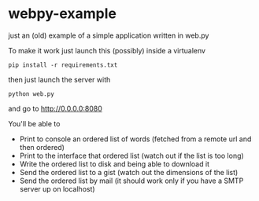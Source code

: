 webpy-example
=============

just an (old) example of a simple application written in web.py

To make it work just launch this (possibly) inside a virtualenv

`pip install -r requirements.txt`

then just launch the server with

`python web.py`

and go to http://0.0.0.0:8080

You'll be able to
* Print to console an ordered list of words (fetched from a remote url and then ordered)
* Print to the interface that ordered list (watch out if the list is too long)
* Write the ordered list to disk and being able to download it
* Send the ordered list to a gist (watch out the dimensions of the list)
* Send the ordered list by mail (it should work only if you have a SMTP server up on localhost)
